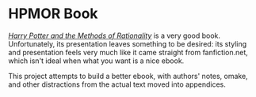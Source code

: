 # HPMOR Book

[_Harry Potter and the Methods of Rationality_](http://www.hpmor.com/) is a very good book. Unfortunately, its presentation leaves something to be desired: its styling and presentation feels very much like it came straight from fanfiction.net, which isn't ideal when what you want is a nice ebook.

This project attempts to build a better ebook, with authors' notes, omake, and other distractions from the actual text moved into appendices.